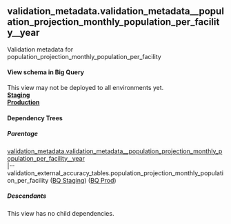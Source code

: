 ## validation_metadata.validation_metadata__population_projection_monthly_population_per_facility__year
Validation metadata for population_projection_monthly_population_per_facility

#### View schema in Big Query
This view may not be deployed to all environments yet.<br/>
[**Staging**](https://console.cloud.google.com/bigquery?pli=1&p=recidiviz-staging&page=table&project=recidiviz-staging&d=validation_metadata&t=validation_metadata__population_projection_monthly_population_per_facility__year)
<br/>
[**Production**](https://console.cloud.google.com/bigquery?pli=1&p=recidiviz-123&page=table&project=recidiviz-123&d=validation_metadata&t=validation_metadata__population_projection_monthly_population_per_facility__year)
<br/>

#### Dependency Trees

##### Parentage
[validation_metadata.validation_metadata\__population_projection_monthly_population_per_facility\__year](../validation_metadata/validation_metadata__population_projection_monthly_population_per_facility__year.md) <br/>
|--validation_external_accuracy_tables.population_projection_monthly_population_per_facility ([BQ Staging](https://console.cloud.google.com/bigquery?pli=1&p=recidiviz-staging&page=table&project=recidiviz-staging&d=validation_external_accuracy_tables&t=population_projection_monthly_population_per_facility)) ([BQ Prod](https://console.cloud.google.com/bigquery?pli=1&p=recidiviz-123&page=table&project=recidiviz-123&d=validation_external_accuracy_tables&t=population_projection_monthly_population_per_facility)) <br/>


##### Descendants
This view has no child dependencies.
